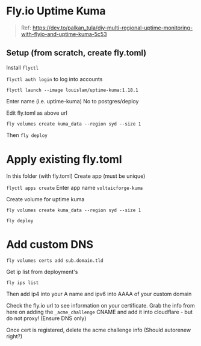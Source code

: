 # Fly.io Uptime Kuma

> Ref: https://dev.to/palkan_tula/diy-multi-regional-uptime-monitoring-with-flyio-and-uptime-kuma-5c53

## Setup (from scratch, create fly.toml)

Install `flyctl`

`flyctl auth login`
to log into accounts

`flyctl launch --image louislam/uptime-kuma:1.18.1`

Enter name (i.e. uptime-kuma)
No to postgres/deploy

Edit fly.toml as above url

```fly volumes create kuma_data --region syd --size 1```

Then `fly deploy`

# Apply existing fly.toml

In this folder (with fly.toml)
Create app (must be unique)

`flyctl apps create`
Enter app name `voltaicforge-kuma`

Create volume for uptime kuma

`fly volumes create kuma_data --region syd --size 1`

`fly deploy`


# Add custom DNS

`fly volumes certs add sub.domain.tld`

Get ip list from  deployment's

`fly ips list`

Then add ip4 into your A name and ipv6 into AAAA of your custom domain

Check the fly.io url to see information on your certificate.  Grab the info from here on adding the `_acme_challenge` CNAME and add it into cloudflare - but do not proxy! (Ensure DNS only)

Once cert is registered, delete the acme challenge info (Should autorenew right?)
